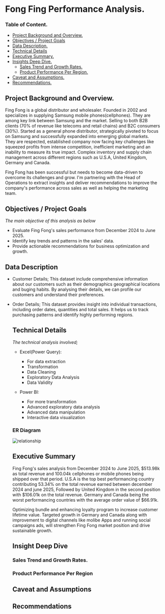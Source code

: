 # Fong Fing Performance Analysis.
### Table of Content.
 - [Project Background and Overview.]( #project-background-and-overview )
 - [Objectives / Project Goals](#objectives-/-project-goals)
 - [Data Description.]( #data-description)
 - [Technical Details]( #technical-details)
 - [Executive Summary.]( #executive-summary)
 - [Insights Deep Dive.](#insights-deep-dive)
   - [Sales Trend and Growth Rates.](#sales-trend-and-growth-rates)
   - [Product Performance Per Region.](#product-performance-per-region)
- [Caveat and Assumptions.](#caveat-and-assumptions)
- [Recommendations.](#recommendations)

  
## Project Background and Overview.
Fing Fong is a global distributor and wholesaler. Founded in 2002 and  specializes in supplying Samsung mobile phones(cellphones). They are among key link between Samsung and the market. Selling to both B2B clients (70% of revenue like telecoms and retail chains) and B2C consumers (30%).
Started as a general phone distributor, strategically pivoted to focus on Samsung and successfully expanded into emerging global markets.
 They are respected, established company now facing key challenges like squeezed profits from intense competition, inefficient marketing and an inability to measure its true impact.
Complex inventory and supply chain management across different regions such as U.S.A, United Kingdom, Germany and Canada.

   Fing Fong has been successful but needs to become data-driven to overcome its challenges and grow. I'm partnering with the Head of Operations to extract insights and deliver recommendations to improve the company's performance across sales as well as helping the marketing team.

   ## Objectives / Project Goals
   *The main objective of this analysis as below*
   
   - Evaluate Fing Fong's sales performance from December 2024 to June 2025.
   - Identify key trends and patterns in the sales' data.
   - Provide actionable recommendations for business optimization and growth. 
     
   
   ## Data Description
   - Customer Details; This dataset include comprehensive information about our customers such as their  demographics
     geographical locations and buging habits. By analysing their details, we can profile our customers and understand their preferences.
- Order Details; This dataset provides insight into individual transactions, including order dates, quantities and total sales.
  It helps us to track purchasing patterns and identify highly performing regions.
   ## Technical Details
   *The technical analysis involved;*
   - Excel(Power Query):
     - For data extraction
     -   Transformation
     -   Data Cleaning
     -  Exploratory Data Analysis
     -   Data Validity

   - Power BI:
      -  For more transformation
      -   Advanced exploratory data analysis
      -    Advanced data manipulation
      -    Interactive data visualization 
   ### ER Diagram
  
  ![relationship](https://github.com/user-attachments/assets/622d0991-ad9b-41df-a1a8-8ce06c3dbeab)

   ## Executive Summary
  Fing Fong's sales analysis from December 2024 to June 2025, $513.98k as total revenue and 100.04k cellphones or mobile phones being shipped over that period.
  U.S.A is the top best performancing country contributing 53.34% on the total revenue earned between december 2024 and june 2025, Followed by United Kingdom in the second position with $106.01k on the total revenue. Germany and Canada being the worst performancing countries with the average order value of $66.91k.

   Optimizing bundle and enhancing loyalty program to increase customer lifetime value. Targeted growth in Germary and Canada along with improvement to digital channels like molibe Apps and running social campaigns ads, will strengthen Fing Fong market position and drive sustainable growth.
   ## Insight Deep Dive
   ### Sales Trend and Growth Rates.
   ### Product Performance Per Region
   ## Caveat and Assumptions
   ## Recommendations
   
                          

